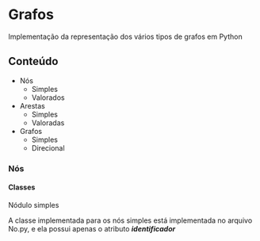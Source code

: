 <h1>Grafos</h1>
<p>Implementação da representação dos vários tipos de grafos em Python</p>
<h2>Conteúdo</h2>
<ul>
	<li>Nós
		<ul>
			<li>Simples</li>
			<li>Valorados</li>
		</ul>
	</li>
	<li>Arestas
		<ul>
			<li>Simples</li>
			<li>Valoradas</li>
		</ul>
	</li>
	<li>Grafos
		<ul>
			<li>Simples</li>
			<li>Direcional</li>
		</ul>
	</li>
</ul>
<h3>Nós</h3>
<h4>Classes</h4>
<label>Nódulo simples</label>
<p>A classe implementada para os nós simples está implementada no arquivo No.py, e ela possui apenas o atributo <b><i>identificador</i></b></p>